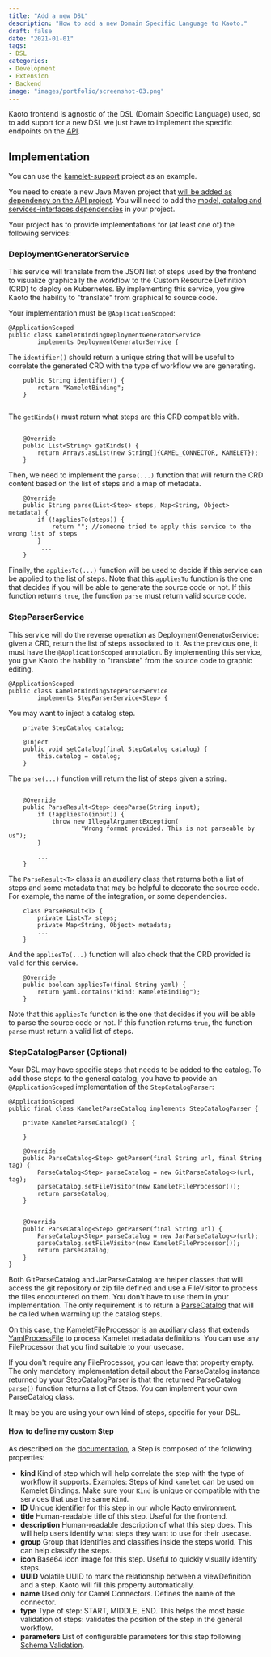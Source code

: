 ```yaml
---
title: "Add a new DSL"
description: "How to add a new Domain Specific Language to Kaoto."
draft: false
date: "2021-01-01"
tags:
- DSL
categories:
- Development
- Extension
- Backend
image: "images/portfolio/screenshot-03.png"
---
```


Kaoto frontend is agnostic of the DSL (Domain Specific Language) used, so to add suport for a new DSL we just have to implement the specific endpoints on the [API](https://kaotoio.github.io/kaoto-backend/api/index.html).

## Implementation

You can use the [kamelet-support](https://github.com/KaotoIO/kaoto-backend/tree/main/kamelet-support) project as an example.

You need to create a new Java Maven project that [will be added as dependency on the API project](https://github.com/KaotoIO/kaoto-backend/blob/main/api/pom.xml#L88-L92). You will need to add the [model, catalog and services-interfaces dependencies](https://github.com/KaotoIO/kaoto-backend/blob/main/api/pom.xml#L88-L92) in your project.

Your project has to provide implementations for (at least one of) the following services:


### DeploymentGeneratorService

This service will translate from the JSON list of steps used by the frontend to visualize graphically the workflow to the Custom Resource Definition (CRD) to deploy on Kubernetes. By implementing this service, you give Kaoto the hability to "translate" from graphical to source code.

Your implementation must be `@ApplicationScoped`:

```
@ApplicationScoped
public class KameletBindingDeploymentGeneratorService
        implements DeploymentGeneratorService {

```

The `identifier()` should return a unique string that will be useful to correlate the generated CRD with the type of workflow we are generating.


```
    public String identifier() {
        return "KameletBinding";
    }
    
```

The `getKinds()` must return what steps are this CRD compatible with.

```

    @Override
    public List<String> getKinds() {
        return Arrays.asList(new String[]{CAMEL_CONNECTOR, KAMELET});
    }

```

Then, we need to implement the `parse(...)` function that will return the CRD content based on the list of steps and a map of metadata.

```
    @Override
    public String parse(List<Step> steps, Map<String, Object> metadata) {
        if (!appliesTo(steps)) {
            return ""; //someone tried to apply this service to the wrong list of steps
        }
         ...
    }

```

Finally, the `appliesTo(...)` function will be used to decide if this service can be applied to the list of steps. Note that this `appliesTo` function is the one that decides if you will be able to generate the source code or not. If this function returns `true`, the function `parse` must return valid source code. 


### StepParserService

This service will do the reverse operation as DeploymentGeneratorService: given a CRD, return the list of steps associated to it. As the previous one, it must have the `@ApplicationScoped` annotation. By implementing this service, you give Kaoto the hability to "translate" from the source code to graphic editing.

```
@ApplicationScoped
public class KameletBindingStepParserService
        implements StepParserService<Step> {
```

You may want to inject a catalog step.

```
    private StepCatalog catalog;

    @Inject
    public void setCatalog(final StepCatalog catalog) {
        this.catalog = catalog;
    }
```

The `parse(...)` function will return the list of steps given a string.

```

    @Override
    public ParseResult<Step> deepParse(String input);
        if (!appliesTo(input)) {
            throw new IllegalArgumentException(
                    "Wrong format provided. This is not parseable by us");
        }

        ...
    }

```

The `ParseResult<T>` class is an auxiliary class that returns both a list of steps and some metadata that may be helpful to decorate the source code. For example, the name of the integration, or some dependencies.

```
    class ParseResult<T> {
        private List<T> steps;
        private Map<String, Object> metadata;
        ...
    }
```

And the `appliesTo(...)` function will also check that the CRD provided is valid for this service.

```
    @Override
    public boolean appliesTo(final String yaml) {
        return yaml.contains("kind: KameletBinding");
    }
```

 Note that this `appliesTo` function is the one that decides if you will be able to parse the source code or not. If this function returns `true`, the function `parse` must return a valid list of steps. 


### StepCatalogParser (Optional)

Your DSL may have specific steps that needs to be added to the catalog. To add those steps to the general catalog, you have to provide an `@ApplicationScoped` implementation of the `StepCatalogParser`:


```
@ApplicationScoped
public final class KameletParseCatalog implements StepCatalogParser {

    private KameletParseCatalog() {

    }

    @Override
    public ParseCatalog<Step> getParser(final String url, final String tag) {
        ParseCatalog<Step> parseCatalog = new GitParseCatalog<>(url, tag);
        parseCatalog.setFileVisitor(new KameletFileProcessor());
        return parseCatalog;
    }


    @Override
    public ParseCatalog<Step> getParser(final String url) {
        ParseCatalog<Step> parseCatalog = new JarParseCatalog<>(url);
        parseCatalog.setFileVisitor(new KameletFileProcessor());
        return parseCatalog;
    }
}
```

Both GitParseCatalog and JarParseCatalog are helper classes that will access the git repository or zip file defined and use a FileVisitor to process the files encountered on them. You don't have to use them in your implementation. The only requirement is to return a [ParseCatalog](https://github.com/KaotoIO/kaoto-backend/blob/main/metadata/src/main/java/io/kaoto/backend/metadata/ParseCatalog.java) that will be called when warming up the catalog steps.

On this case, the [KameletFileProcessor](https://github.com/KaotoIO/kaoto-backend/blob/main/kamelet-support/src/main/java/io/kaoto/backend/metadata/parser/step/kamelet/KameletFileProcessor.java) is an auxiliary class that extends [YamlProcessFile](https://github.com/KaotoIO/kaoto-backend/blob/main/metadata/src/main/java/io/kaoto/backend/metadata/parser/YamlProcessFile.java) to process Kamelet metadata definitions. You can use any FileProcessor that you find suitable to your usecase.

If you don't require any FileProcessor, you can leave that property empty. The only mandatory implementation detail about the ParseCatalog instance returned by your StepCatalogParser is that the returned ParseCatalog `parse()` function returns a list of Steps. You can implement your own ParseCatalog class.

It may be you are using your own kind of steps, specific for your DSL.

#### How to define my custom Step

As described on the [documentation](https://kaotoio.github.io/kaoto-backend/#step), a Step is composed of the following properties:

* **kind** Kind of step which will help correlate the step with the type of workflow it supports. Examples: Steps of kind `kamelet` can be used on Kamelet Bindings. Make sure your `Kind` is unique or compatible with the services that use the same `Kind`.
* **ID** Unique identifier for this step in our whole Kaoto environment.
* **title** Human-readable title of this step. Useful for the frontend.
* **description** Human-readable description of what this step does. This will help users identify what steps they want to use for their usecase.
* **group** Group that identifies and classifies inside the steps world. This can help classify the steps.
* **icon** Base64 icon image for this step. Useful to quickly visually identify steps.
* **UUID** Volatile UUID to mark the relationship between a viewDefinition and a step. Kaoto will fill this property automatically.
* **name** Used only for Camel Connectors. Defines the name of the connector. 
* **type** Type of step: START, MIDDLE, END. This helps the most basic validation of steps: validates the position of the step in the general workflow.
* **parameters** List of configurable parameters for this step following [Schema Validation](https://json-schema.org/draft/2020-12/json-schema-validation.html).
